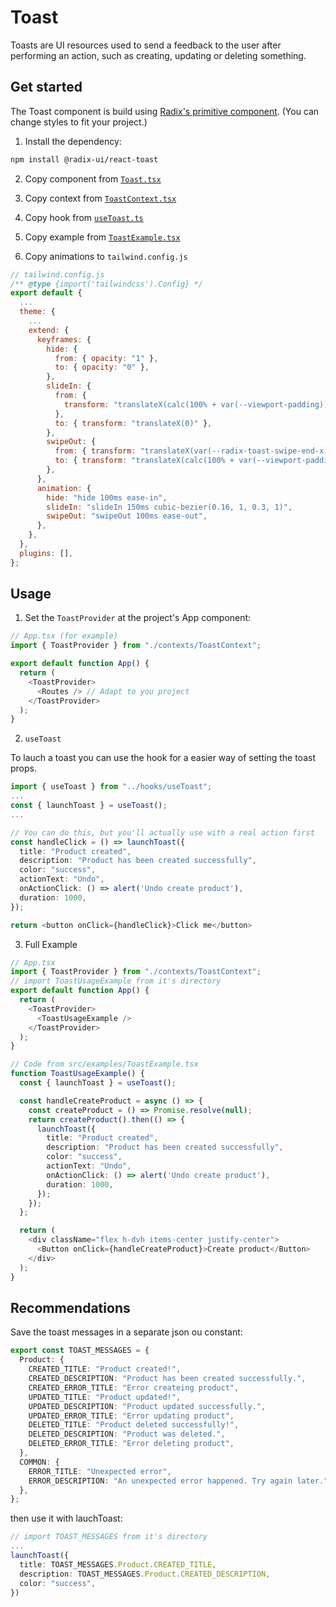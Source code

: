 # Toast

Toasts are UI resources used to send a feedback to the user after performing an action, such as creating, updating or deleting something.

## Get started

The Toast component is build using [Radix's primitive component](https://www.radix-ui.com/primitives/docs/components/toast). (You can change styles to fit your project.)

1. Install the dependency:
```bash
npm install @radix-ui/react-toast
```

2. Copy component from [`Toast.tsx`](../src/components/ui/Toast.tsx)

3. Copy context from [`ToastContext.tsx`](../src/contexts/ToastContext.tsx)

4. Copy hook from [`useToast.ts`](../src/hooks/useToast.ts)

5. Copy example from [`ToastExample.tsx`](../src/examples/ToastExample.tsx)

6. Copy animations to `tailwind.config.js`

```javascript
// tailwind.config.js
/** @type {import('tailwindcss').Config} */
export default {
  ...
  theme: {
    ...
    extend: {
      keyframes: {
        hide: {
          from: { opacity: "1" },
          to: { opacity: "0" },
        },
        slideIn: {
          from: {
            transform: "translateX(calc(100% + var(--viewport-padding)))",
          },
          to: { transform: "translateX(0)" },
        },
        swipeOut: {
          from: { transform: "translateX(var(--radix-toast-swipe-end-x))" },
          to: { transform: "translateX(calc(100% + var(--viewport-padding)))" },
        },
      },
      animation: {
        hide: "hide 100ms ease-in",
        slideIn: "slideIn 150ms cubic-bezier(0.16, 1, 0.3, 1)",
        swipeOut: "swipeOut 100ms ease-out",
      },
    },
  },
  plugins: [],
};
```

## Usage

1. Set the `ToastProvider` at the project's App component:

```typescript
// App.tsx (for example)
import { ToastProvider } from "./contexts/ToastContext";

export default function App() {
  return (
    <ToastProvider>
      <Routes /> // Adapt to you project
    </ToastProvider>
  );
}
```
2. `useToast`

To lauch a toast you can use the hook for a easier way of setting the toast props.

```typescript
import { useToast } from "../hooks/useToast";
...
const { launchToast } = useToast();
...

// You can do this, but you'll actually use with a real action first
const handleClick = () => launchToast({
  title: "Product created",
  description: "Product has been created successfully",
  color: "success",
  actionText: "Undo",
  onActionClick: () => alert('Undo create product'),
  duration: 1000,
});

return <button onClick={handleClick}>Click me</button>
```

3. Full Example
```typescript
// App.tsx
import { ToastProvider } from "./contexts/ToastContext";
// import ToastUsageExample from it's directory
export default function App() {
  return (
    <ToastProvider>
      <ToastUsageExample />
    </ToastProvider>
  );
}
```

```typescript
// Code from src/examples/ToastExample.tsx
function ToastUsageExample() {
  const { launchToast } = useToast();

  const handleCreateProduct = async () => {
    const createProduct = () => Promise.resolve(null);
    return createProduct().then(() => {
      launchToast({
        title: "Product created",
        description: "Product has been created successfully",
        color: "success",
        actionText: "Undo",
        onActionClick: () => alert('Undo create product'),
        duration: 1000,
      });
    });
  };

  return (
    <div className="flex h-dvh items-center justify-center">
      <Button onClick={handleCreateProduct}>Create product</Button>
    </div>
  );
}
```

## Recommendations

Save the toast messages in a separate json ou constant:

```typescript
export const TOAST_MESSAGES = {
  Product: {
    CREATED_TITLE: "Product created!",
    CREATED_DESCRIPTION: "Product has been created successfully.",
    CREATED_ERROR_TITLE: "Error createing product",
    UPDATED_TITLE: "Product updated!",
    UPDATED_DESCRIPTION: "Product updated successfully.",
    UPDATED_ERROR_TITLE: "Error updating product",
    DELETED_TITLE: "Product deleted successfully!",
    DELETED_DESCRIPTION: "Product was deleted.",
    DELETED_ERROR_TITLE: "Error deleting product",
  },
  COMMON: {
    ERROR_TITLE: "Unexpected error",
    ERROR_DESCRIPTION: "An unexpected error happened. Try again later.",
  },
};
```

then use it with lauchToast:
```typescript
// import TOAST_MESSAGES from it's directory 
...
launchToast({
  title: TOAST_MESSAGES.Product.CREATED_TITLE,
  description: TOAST_MESSAGES.Product.CREATED_DESCRIPTION,
  color: "success",
})
```
